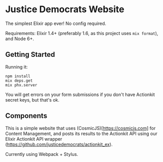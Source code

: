 # Justice Democrats Website

The simplest Elixir app ever! No config required.

Requirements: Elixir 1.4+ (preferably 1.6, as this project uses `mix format`),
and Node 6+.

## Getting Started

Running it:

```
npm install
mix deps.get
mix phx.server
```

You will get errors on your form submissions if you don't have Actionkit secret
keys, but that's ok.

## Components

This is a simple website that uses (CosmicJS)[https://cosmicjs.com] for Content
Management, and posts its results to the Actionkit API using our Elixir
Actionkit API wrapper (https://github.com/justicedemocrats/actionkit_ex).

Currently using Webpack + Stylus.

